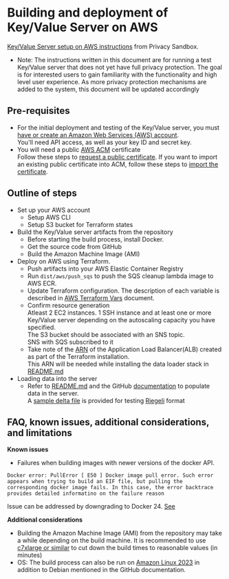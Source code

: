 # Building and deployment of Key/Value Server on AWS

[Key/Value Server setup on AWS instructions](https://github.com/privacysandbox/protected-auction-key-value-service/blob/main/docs/deployment/deploying_on_aws.md) from Privacy Sandbox.
- Note: The instructions written in this document are for running a test Key/Value server that does not yet have full privacy protection. The goal is for interested users to gain familiarity with the functionality and high level user experience. As more privacy protection mechanisms are added to the system, this document will be updated accordingly

## Pre-requisites
- For the initial deployment and testing of the Key/Value server, you must [have or create an Amazon Web Services (AWS) account](https://portal.aws.amazon.com/billing/signup/iam).     
    You'll need API access, as well as your key ID and secret key.
- You will need a  public [AWS ACM](https://docs.aws.amazon.com/acm/latest/userguide/acm-overview.html) certificate   
    Follow these steps to [request a public certificate](https://docs.aws.amazon.com/acm/latest/userguide/gs-acm-request-public.html). If you want to import an existing public certificate into ACM, follow these steps to [import the certificate](https://docs.aws.amazon.com/acm/latest/userguide/import-certificate.html).

## Outline of steps
- Set up your AWS account
    - Setup AWS CLI
    - Setup S3 bucket for Terraform states
- Build the Key/Value server artifacts from the repository
    - Before starting the build process, install Docker.
    - Get the source code from GitHub
    - Build the Amazon Machine Image (AMI)
- Deploy on AWS using Terraform.
    - Push artifacts into your AWS Elastic Container Registry
    - Run `dist/aws/push_sqs` to push the SQS cleanup lambda image to AWS ECR.
    - Update Terraform configuration. The description of each variable is described in [AWS Terraform Vars](https://github.com/privacysandbox/protected-auction-key-value-service/blob/main/docs/AWS_Terraform_vars.md) document.
    - Confirm resource generation    
    Atleast 2 EC2 instances. 1 SSH instance and at least one or more Key/Value server depending on the autoscaling capacity you have specified.     
    The S3 bucket should be associated with an SNS topic.      
    SNS with SQS subscribed to it
    - Take note of the [ARN](https://docs.aws.amazon.com/IAM/latest/UserGuide/reference-arns.html) of the Application Load Balancer(ALB) created as part of the Terraform installation.  
    This ARN will be needed while installing the data loader stack in [README.md](./README.md)
- Loading data into the server      
    - Refer to [README.md](./README.md) and the GitHub [documentation](https://github.com/privacysandbox/protected-auction-key-value-service/blob/main/docs/data_loading/loading_data.md#loading-data-into-the-keyvalue-server) to populate data in the server.     
    A [sample delta file](./assets/sample_delta_file.zip) is provided for testing [Riegeli](https://github.com/google/riegeli) format

## FAQ, known issues, additional considerations, and limitations

**Known issues**
- Failures when building images with newer versions of the docker API. 
```
Docker error: PullError [ E50 ] Docker image pull error. Such error appears when trying to build an EIF file, but pulling the corresponding docker image fails. In this case, the error backtrace provides detailed informatino on the failure reason
```
Issue can be addressed by downgrading to Docker 24. [See](https://github.com/aws/aws-nitro-enclaves-cli/issues/537)

**Additional considerations**
- Building the Amazon Machine Image (AMI) from the repository may take a while depending on the build machine. It is recommended to use [c7xlarge or similar](https://aws.amazon.com/ec2/instance-types/) to cut down the build times to reasonable values (in minutes)
- OS: The build process can also be run on [Amazon Linux 2023](https://aws.amazon.com/linux/amazon-linux-2023/) in addition to Debian mentioned in the GitHub documentation. 

